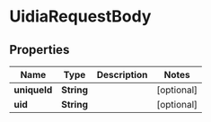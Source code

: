 

# UidiaRequestBody


## Properties

| Name | Type | Description | Notes |
|------------ | ------------- | ------------- | -------------|
|**uniqueId** | **String** |  |  [optional] |
|**uid** | **String** |  |  [optional] |



